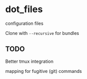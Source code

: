 # dot_files
configuration files

Clone with `--recursive` for bundles

## TODO
Better tmux integration

mapping for fugitive (git) commands
